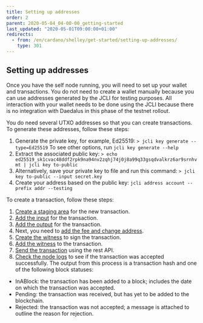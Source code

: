 ```yaml
---
title: Setting up addresses
order: 2
parent: 2020-05-04_04-00-00_getting-started
last_updated: "2020-05-01T09:00:00+01:00"
redirects:
  - from: /en/cardano/shelley/get-started/setting-up-addresses/
    type: 301
---
```

## Setting up addresses

Once you have the self node running, you will need to set up your wallet and transactions. You do not need to create a wallet manually because you can use addresses generated by the JCLI for testing purposes. All interaction with your wallet needs to be done using the JCLI because there is no integration with Daedalus in this phase of the testnet rollout. 

You do need several UTXO addresses so that you can create transactions. To generate these addresses, follow these steps:

1. Generate the private key, for example, Ed25519: `> jcli key generate --type=Ed25519` To see other options, run `jcli key generate --help` 
1. Extract the associated public key: `> echo ed25519_sk1cvac48ddf2rpk9na94nv2zqhj74j0j8a99q33gsqdvalkrz6ar9srnhvmt | jcli key to-public` 
1. Alternatively, save your private key to file and run this command: `> jcli key to-public --input secret.key`  
1. Create your address based on the public key: `jcli address account --prefix addr --testing`
  

To create a transaction, follow these steps:

1. [Create a staging area](https://input-output-hk.github.io/jormungandr/jcli/transaction.html#create-a-staging-area) for the new transaction. 
1. [Add the input](https://input-output-hk.github.io/jormungandr/jcli/transaction.html#add-input) for the transaction.  
1. [Add the output](https://input-output-hk.github.io/jormungandr/jcli/transaction.html#add-output) for the transaction. 
1. Next, you need to [add the fee and change address](https://input-output-hk.github.io/jormungandr/jcli/transaction.html#add-fee-and-change-address).
1. [Create the witness](https://input-output-hk.github.io/jormungandr/jcli/transaction.html#make-witness) to sign the transaction. 
1. [Add the witness](https://input-output-hk.github.io/jormungandr/jcli/transaction.html#add-witness) to the transaction. 
1. [Send the transaction](https://input-output-hk.github.io/jormungandr/jcli/transaction.html#send-the-transaction) using the rest API. 
1. [Check the node logs](https://input-output-hk.github.io/jormungandr/jcli/transaction.html#checking-if-the-transaction-was-accepted) to see if the transaction was accepted successfully. The output from this process is a transaction hash and one of the following block statuses: 

- InABlock: the transaction has been added to a block; includes the date on which the transaction was accepted. 
- Pending: the transaction was received, but has yet to be added to the blockchain. 
- Rejected: the transaction was not accepted; a message is attached to outline the reason for rejection.
